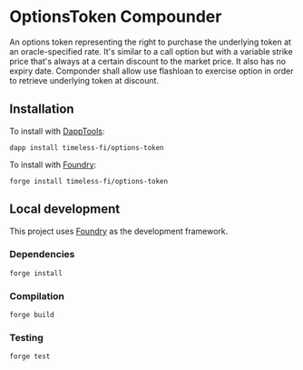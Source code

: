 # OptionsToken Compounder

An options token representing the right to purchase the underlying token at an oracle-specified rate. It's similar to a call option but with a variable strike price that's always at a certain discount to the market price. It also has no expiry date. Componder shall allow use flashloan to exercise option in order to retrieve underlying token at discount.

## Installation

To install with [DappTools](https://github.com/dapphub/dapptools):

```
dapp install timeless-fi/options-token
```

To install with [Foundry](https://github.com/gakonst/foundry):

```
forge install timeless-fi/options-token
```

## Local development

This project uses [Foundry](https://github.com/gakonst/foundry) as the development framework.

### Dependencies

```
forge install
```

### Compilation

```
forge build
```

### Testing

```
forge test
```